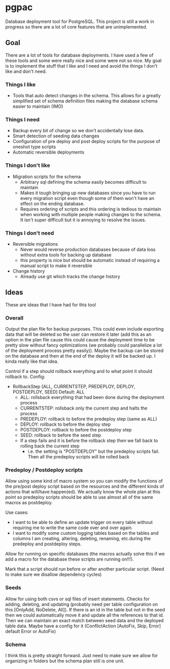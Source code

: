# pgpac

Database deployment tool for PostgreSQL. This project is still a work in progress so there are a lot of core features that are unimplemented.

## Goal

There are a lot of tools for database deployments. I have used a few of these tools and some were really nice and some were not so nice. My goal is to implement the stuff that I like and I need and avoid the things I don't like and don't need.

### Things I like

- Tools that auto detect changes in the schema. This allows for a greatly simplified set of schema definition files making the database schema easier to maintain (IMO)

### Things I need

- Backup every bit of change so we don't accidentally lose data.
- Smart detection of seeding data changes
- Configuration of pre deploy and post deploy scripts for the purpose of oneshot type scripts
- Automatic reversible deployments

### Things I don't like

- Migration scripts for the schema
  - Arbitrary sql defining the schema easily becomes difficult to maintain
  - Makes it tough bringing up new databases since you have to run every migration script even though some of them won't have an effect on the ending database.
  - Requires ordering of scripts and this ordering is tedious to maintain when working with multiple people making changes to the schema. It isn't super difficult but it is annoying to resolve the issues.

### Things I don't need

- Reversible migrations
  - Never would reverse production databases because of data loss without extra tools for backing up database
  - this property is nice but should be automatic instead of requiring a manual script to make it reversible
- Change history
  - Already use git which tracks the change history

## Ideas

These are ideas that I have had for this tool

### Overall

Output the plan file for backup purposes. This could even include exporting data that will be deleted so the user can restore it later (add this as an option in the plan file cause this could cause the deployment time to be pretty slow without fancy optimizations (we probably could parallelize a lot of the deployment process pretty easily)). Maybe the backup can be stored on the database and then at the end of the deploy it will be backed up. I kinda really like that idea.

Control if a step should rollback everything and to what point it should rollback to. Config:

- RollbackStep [ALL, CURRENTSTEP, PREDEPLOY, DEPLOY, POSTDEPLOY, SEED] Default: ALL
  - ALL: rollsback everything that had been done during the deployment process
  - CURRENTSTEP: rollsback only the current step and halts the process
  - PREDEPLOY: rollback to before the predeploy step (same as ALL)
  - DEPLOY: rollback to before the deploy step
  - POSTDEPLOY: rollback to before the postdeploy step
  - SEED: rollback to before the seed step
  - If a step fails and it is before the rollback step then we fall back to rolling back the current step
    - i.e. the setting is "POSTDEPLOY" but the predeploy scripts fail. Then all the predeploy scripts will be rolled back

### Predeploy / Postdeploy scripts

Allow using some kind of macro system so you can modify the functions of the pre/post deploy script based on the resources and the different kinds of actions that will/have happen(ed). We actually know the whole plan at this point so predeploy scripts should be able to use almost all of the same macros as postdeploy.

Use cases:

- I want to be able to define an update trigger on every table without requiring me to write the same code over and over again.
- I want to modify some custom logging tables based on the tables and columns I am creating, altering, deleting, renaming, etc.during the predeploy and postdeploy steps.

Allow for running on specific databases (the macros actually solve this if we add a macro for the database these scripts are running on!!!).

Mark that a script should run before or after another particular script. (Need to make sure we disallow dependency cycles)

### Seeds

Allow for using both csvs or sql files of insert statements. Checks for adding, deleting, and updating (probably need per table configuration on this [OnlyAdd, NoDelete, All]). If there is an id in the table but not in the seed then we could automatically move it and update all the references to that id. Then we can maintain an exact match between seed data and the deployed table data. Maybe have a config for it (ConflictAction [AutoFix, Skip, Error] default Error or AutoFix)

### Schema

I think this is pretty straight forward. Just need to make sure we allow for organizing in folders but the schema plan still is one unit.
